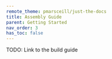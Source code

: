 ```yaml
---
remote_theme: pmarsceill/just-the-docs
title: Assembly Guide
parent: Getting Started
nav_order: 3
has_toc: false
---
```



TODO: Link to the build guide

